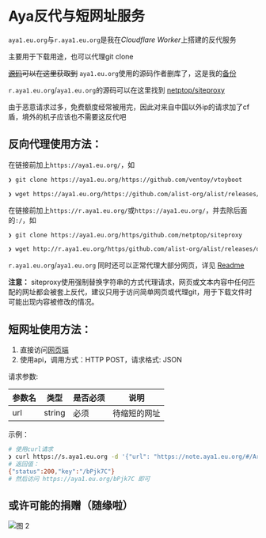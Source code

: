 # Aya反代与短网址服务

`aya1.eu.org`与`r.aya1.eu.org`是我在*Cloudflare Worker*上搭建的反代服务

主要用于下载用途，也可以代理git clone

~~[源码](https://gitlab.com/NickCao/experiments/-/blob/master/workers/r.js)可以在这里获取到~~ `aya1.eu.org`使用的源码作者删库了，这是我的[备份](https://fars.ee/YMpg/js)

`r.aya1.eu.org`/`aya1.eu.org`的源码可以在这里找到 [netptop/siteproxy](https://github.com/netptop/siteproxy)

由于恶意请求过多，免费额度经常被用完，因此对来自中国以外ip的请求加了cf盾，境外的机子应该也不需要这反代吧

## 反向代理使用方法：

在链接前加上`https://aya1.eu.org/`，如

```bash
❯ git clone https://aya1.eu.org/https://github.com/ventoy/vtoyboot

❯ wget https://aya1.eu.org/https://github.com/alist-org/alist/releases/download/v3.7.2/alist-linux-amd64.tar.gz
```

在链接前加上`https://r.aya1.eu.org/`或`https://aya1.eu.org/`，并去除后面的`:/`，如

```bash
❯ git clone https://aya1.eu.org/https/github.com/netptop/siteproxy

❯ wget http://r.aya1.eu.org/https/github.com/alist-org/alist/releases/download/v3.7.2/alist-linux-amd64.tar.gz
```

`r.aya1.eu.org`/`aya1.eu.org` 同时还可以正常代理大部分网页，详见 [Readme](https://github.com/netptop/siteproxy/blob/master/README.md)

**注意：** siteproxy使用强制替换字符串的方式代理请求，网页或文本内容中任何匹配的网址都会被套上反代，建议只用于访问简单网页或代理git，用于下载文件时可能出现内容被修改的情况。

## 短网址使用方法：
1. 直接访问[网页端](https://s.aya1.eu.org/)
2. 使用api，调用方式：HTTP POST，请求格式: JSON

请求参数:

| 参数名 | 类型   | 是否必须 | 说明         |
| ------ | ------ | -------- | ------------ |
| url    | string | 必须     | 待缩短的网址 |

示例：

```bash
# 使用curl请求
❯ curl https://s.aya1.eu.org -d '{"url": "https://note.aya1.eu.org/#/Arch_For_Aya"}'
# 返回值：
{"status":200,"key":"/bPjk7C"}
# 然后访问 https://aya1.eu.org/bPjk7C 即可
```

## 或许可能的捐赠（随缘啦）
![图 2](/pic/qc.jpg)
